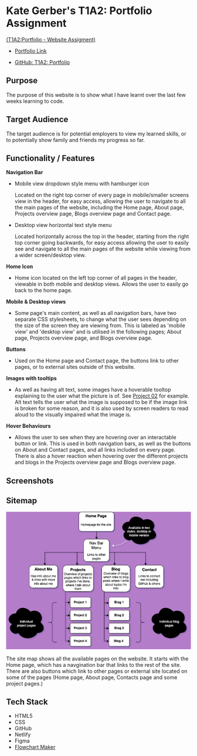 # Kate Gerber's T1A2: Portfolio Assignment


[(T1A2:Portfolio - Website Assigment)](https://ait.instructure.com/courses/5198/assignments/55633)

- [Portfolio Link](https://k8g-portfolio.netlify.app/)

- [GitHub: T1A2: Portfolio](https://github.com/k8-g/T1A2-Portfolio)

## Purpose

The purpose of this website is to show what I have learnt over the last few weeks learning to code.

## Target Audience

The target audience is for potential employers to view my learned skills, or to potentially show family and friends my progress so far.

## Functionality / Features

 **Navigation Bar**
- Mobile view dropdown style menu with hamburger icon

    Located on the right top corner of every page in mobile/smaller screens view in the header, for easy access, allowing the user to navigate to all the main pages of the website, including the Home page, About page, Projects overview page, Blogs overview page and Contact page.

- Desktop view horizontal text style menu

    Located horizontally across the top in the header, starting from the right top corner going backwards, for easy access allowing the user to easily see and navigate to all the main pages of the website while viewing from a wider screen/desktop view.


**Home Icon**
- Home icon located on the left top corner of all pages in the header, viewable in both mobile and desktop views. Allows the user to easily go back to the home page.


**Mobile & Desktop views**
- Some page's main content, as well as all navigation bars, have two separate CSS stylesheets, to change what the user sees depending on the size of the screen they are viewing from. This is labeled as 'mobile view' and 'desktop view' and is utilised in the following pages; About page, Projects overview page, and Blogs overview page.  


**Buttons**
- Used on the Home page and Contact page, the buttons link to other pages, or to external sites outside of this website.


**Images with tooltips**
- As well as having alt text, some images have a hoverable tooltop explaining to the user what the picture is of. See [Project 02](https://k8g-portfolio.netlify.app/pages/project02) for example. Alt text tells the user what the image is supposed to be if the image link is broken for some reason, and it is also used by screen readers to read aloud to the visually impaired what the image is.


**Hover Behaviours**
- Allows the user to see when they are hovering over an interactable button or link. This is used in both navigation bars, as well as the buttons on About and Contact pages, and all links included on every page. There is also a hover reaction when hovering over the different projects and blogs in the Projects overview page and Blogs overview page.



## Screenshots

## Sitemap

![Sitemap](/docs/Sitemap%20&%20Wireframes/T1A2_Portfolio%20Sitemap.drawio.png)

The site map shows all the available pages on the website. It starts with the Home page, which has a navgination bar that links to the rest of the site. There are also buttons which link to other pages or external site located on some of the pages (Home page, About page, Contacts page and some project pages.)





## Tech Stack
- HTML5
- CSS
- GitHub
- Netlify
- Figma
- [Flowchart Maker](https://app.diagrams.net/)



